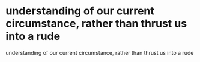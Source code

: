 # understanding of our current circumstance, rather than thrust us into a rude

understanding of our current circumstance, rather than thrust us into a rude